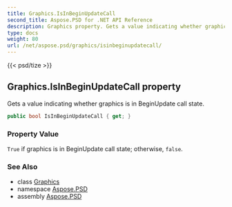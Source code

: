 ```yaml
---
title: Graphics.IsInBeginUpdateCall
second_title: Aspose.PSD for .NET API Reference
description: Graphics property. Gets a value indicating whether graphics is in BeginUpdate call state
type: docs
weight: 80
url: /net/aspose.psd/graphics/isinbeginupdatecall/
---
```

{{< psd/tize >}}
## Graphics.IsInBeginUpdateCall property

Gets a value indicating whether graphics is in BeginUpdate call state.

```csharp
public bool IsInBeginUpdateCall { get; }
```

### Property Value

`True` if graphics is in BeginUpdate call state; otherwise, `false`.

### See Also

* class [Graphics](../)
* namespace [Aspose.PSD](../../../aspose.psd/)
* assembly [Aspose.PSD](../../../)


